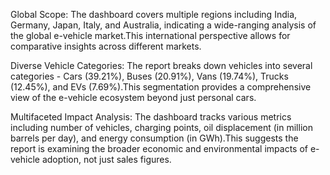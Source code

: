 Global Scope: The dashboard covers multiple regions including India, Germany, Japan, Italy, and Australia, indicating a wide-ranging analysis of the global e-vehicle market.This international perspective allows for comparative insights across different markets.

Diverse Vehicle Categories: The report breaks down vehicles into several categories - Cars (39.21%), Buses (20.91%), Vans (19.74%), Trucks (12.45%), and EVs (7.69%).This segmentation provides a comprehensive view of the e-vehicle ecosystem beyond just personal cars.

Multifaceted Impact Analysis: The dashboard tracks various metrics including number of vehicles, charging points, oil displacement (in million barrels per day), and energy consumption (in GWh).This suggests the report is examining the broader economic and environmental impacts of e-vehicle adoption, not just sales figures.
